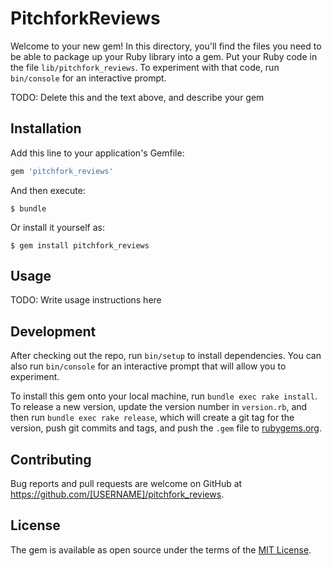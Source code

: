 # PitchforkReviews

Welcome to your new gem! In this directory, you'll find the files you need to be able to package up your Ruby library into a gem. Put your Ruby code in the file `lib/pitchfork_reviews`. To experiment with that code, run `bin/console` for an interactive prompt.

TODO: Delete this and the text above, and describe your gem

## Installation

Add this line to your application's Gemfile:

```ruby
gem 'pitchfork_reviews'
```

And then execute:

    $ bundle

Or install it yourself as:

    $ gem install pitchfork_reviews

## Usage

TODO: Write usage instructions here

## Development

After checking out the repo, run `bin/setup` to install dependencies. You can also run `bin/console` for an interactive prompt that will allow you to experiment.

To install this gem onto your local machine, run `bundle exec rake install`. To release a new version, update the version number in `version.rb`, and then run `bundle exec rake release`, which will create a git tag for the version, push git commits and tags, and push the `.gem` file to [rubygems.org](https://rubygems.org).

## Contributing

Bug reports and pull requests are welcome on GitHub at https://github.com/[USERNAME]/pitchfork_reviews.


## License

The gem is available as open source under the terms of the [MIT License](http://opensource.org/licenses/MIT).

